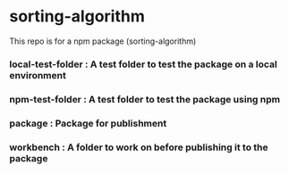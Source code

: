 # sorting-algorithm
This repo is for a npm package (sorting-algorithm)

### local-test-folder : A test folder to test the package on a local environment
### npm-test-folder : A test folder to test the package using npm 
### package : Package for publishment
### workbench : A folder to work on before publishing it to the package
